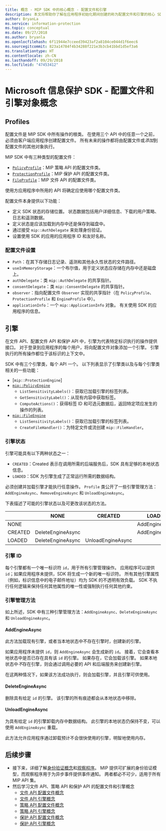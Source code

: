```yaml
---
title: 概念 - MIP SDK 中的核心概念 - 配置文件和引擎
description: 本文将帮助你了解在应用程序初始化期间创建的称为配置文件和引擎的核心 SDK 概念。
author: BryanLa
ms.service: information-protection
ms.topic: conceptual
ms.date: 09/27/2018
ms.author: bryanla
ms.openlocfilehash: 6f11944e7cceed39423af2a8104ce044d1f6eec6
ms.sourcegitcommit: 823a14784f4b34288f221e3b3cb41bbd1d5ef3a6
ms.translationtype: HT
ms.contentlocale: zh-CN
ms.lasthandoff: 09/29/2018
ms.locfileid: "47453412"
---
```

# <a name="microsoft-information-protection-sdk---profile-and-engine-object-concepts"></a>Microsoft 信息保护 SDK - 配置文件和引擎对象概念

## <a name="profiles"></a>Profiles

配置文件是 MIP SDK 中所有操作的根类。 在使用三个 API 中的任意一个之前，必须由客户端应用程序创建配置文件。 所有未来的操作都将由配置文件或*添加*到配置文件的其他对象执行。

MIP SDK 中有三种类型的配置文件：

- [`PolicyProfile`](reference/class_mip_policyprofile.md)：MIP 策略 API 的配置文件类。
- [`ProtectionProfile`](reference/class_mip_protectionprofile.md)：MIP 保护 API 的配置文件类。
- [`FileProfile`](reference/class_mip_fileprofile.md)：MIP 文件 API 的配置文件类。

使用方应用程序中所用的 API 将确定应使用哪个配置文件类。

配置文件本身提供以下功能：

- 定义 SDK 状态的存储位置。 状态数据包括用户详细信息、下载的用户策略、日志和遥测数据。
- 定义状态是应该加载到内存中还是保存到磁盘中。
- 通过接受 `mip::AuthDelegate` 来处理身份验证。
- 设置使用 SDK 的应用的应用程序 ID 和友好名称。

### <a name="profile-settings"></a>配置文件设置

- `Path`：在其下存储日志记录、遥测和其他永久性状态的文件路径。
- `useInMemoryStorage`：一个布尔值，用于定义状态应存储在内存中还是磁盘上。
- `authDelegate`：类 `mip::AuthDelegate` 的共享指针。 
- `consentDelegate`：类 `mip::ConsentDelegate` 的共享指针。 
- `observer`：指向配置文件 `Observer` 实现的共享指针（在 `PolicyProfile`、`ProtectionProfile` 和 `EngineProfile` 中）。
- `applicationInfo`：一个 `mip::ApplicationInfo` 对象。 有关使用 SDK 的应用程序的信息。

## <a name="engines"></a>引擎

在文件 API、配置文件 API 和保护 API 中，引擎为代表特定标识执行的操作提供接口。 对于登录到应用程序的每个用户，将向配置文件对象添加一个引擎。 引擎执行的所有操作都位于该标识的上下文中。

SDK 中有三个引擎类，每个 API 一个。 以下列表显示了引擎类以及与每个引擎类相关的一些功能：

- [`mip::ProtectionEngine`]
- [`mip::PolicyEngine`](reference/class_mip_policyengine.md)
  - `ListSensitivityLabels()`：获取已加载引擎的标签列表。
  - `GetSensitivityLabel()`：从现有内容中获取标签。
  - `ComputeActions()`：获得标签 ID 和可选元数据后，返回特定项应发生的操作的列表。
- [`mip::FileEngine`](reference/class_mip_fileengine.md)
  - `ListSensitivityLabels()`：获取已加载引擎的标签列表。
  - `CreateFileHandler()`：为特定文件或流创建 `mip::FileHandler`。

### <a name="engine-states"></a>引擎状态

引擎可能具有以下两种状态之一：

- `CREATED`：Created 表示在调用所需的后端服务后，SDK 具有足够的本地状态信息。
- `LOADED`：SDK 为引擎生成了正常运行所需的数据结构。

必须创建并加载引擎才能执行任意操作。 `Profile` 类公开了一些引擎管理方法：`AddEngineAsync`、`RemoveEngineAsync` 和 `UnloadEngineAsync`。

下表描述了可能的引擎状态以及可更改该状态的方法。

|         | NONE              | CREATED           | LOADED         |
|---------|-------------------|-------------------|----------------|
| NONE    |                   |                   | AddEngineAsync |
| CREATED | DeleteEngineAsync |                   | AddEngineAsync |
| LOADED  | DeleteEngineAsync | UnloadEngineAsync |                |

### <a name="engine-id"></a>引擎 ID

每个引擎都有一个唯一标识符 `id`，用于所有引擎管理操作。 应用程序可以提供 `id`；如果应用程序未提供，SDK 将生成一个新的唯一标识符。 所有其他引擎属性（例如，标识信息中的电子邮件地址）均为 SDK 的不透明有效负载。 SDK 不执行任何逻辑来保持任何其他属性的唯一性或强制执行任何其他约束。

### <a name="engine-management-methods"></a>引擎管理方法

如上所述，SDK 中有三种引擎管理方法：`AddEngineAsync`、`DeleteEngineAsync` 和 `UnloadEngineAsync`。

#### <a name="addengineasync"></a>AddEngineAsync

此方法加载现有引擎，或者当本地状态中不存在引擎时，创建新的引擎。

如果应用程序未提供 `id`，则 `AddEngineAsync` 会生成新的 `id`。 接着，它会查看本地状态中是否已存在具有该 `id` 的引擎。 如果存在，它会加载该引擎。 如果本地状态中*不*存在引擎，则会通过调用必要的 API 和后端服务来创建新引擎。

在这两种情况下，如果该方法成功执行，则会加载引擎，并且引擎可供使用。

#### <a name="deleteengineasync"></a>DeleteEngineAsync

删除具有给定 `id` 的引擎。 该引擎的所有痕迹都会从本地状态中移除。

#### <a name="unloadengineasync"></a>UnloadEngineAsync

为具有给定 `id` 的引擎卸载内存中数据结构。 此引擎的本地状态仍保持不变，可以使用 `AddEngineAsync` 重载。

此方法允许应用程序通过卸载预计不会很快使用的引擎，明智地使用内存。

## <a name="next-steps"></a>后续步骤

- 接下来，详细了解[身份验证概念](concept-authentication-cpp.md)和[观察程序](concept-async-observers.md)。 MIP 提供可扩展的身份验证模型，而观察程序用于为异步事件提供事件通知。 两者都必不可少，适用于所有 MIP API 集。
- 然后学习文件 API、策略 API 和保护 API 的配置文件和引擎概念
  - [文件 API 配置文件概念](concept-profile-engine-file-profile-cpp.md)
  - [文件 API 引擎概念](concept-profile-engine-file-engine-cpp.md)
  - [策略 API 配置文件概念](concept-profile-engine-file-profile-cpp.md)
  - [策略 API 引擎概念](concept-profile-engine-file-engine-cpp.md)
  - [保护 API 配置文件概念](concept-profile-engine-file-profile-cpp.md)
  - [保护 API 引擎概念](concept-profile-engine-file-engine-cpp.md)  
